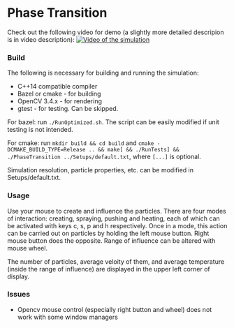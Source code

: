 # Phase Transition

Check out the following video for demo (a slightly more detailed descripion is in video description):
[![Video of the simulation](https://img.youtube.com/vi/SFf3pcE08NM/0.jpg)](https://youtu.be/SFf3pcE08NM)

### Build

The following is necessary for building and running the simulation:

* C++14 compatible compiler
* Bazel or cmake - for building
* OpenCV 3.4.x - for rendering
* gtest - for testing. Can be skipped.

For bazel: run `./RunOptimized.sh`. The script can be easily modified if unit testing is not intended.

For cmake: run `mkdir build && cd build` and `cmake -DCMAKE_BUILD_TYPE=Release .. && make[ && ./RunTests] && ./PhaseTransition ../Setups/default.txt`,
where `[...]` is optional.

Simulation resolution, particle properties, etc. can be modified in Setups/default.txt.

### Usage

Use your mouse to create and influence the particles. There are four modes of interaction: creating, spraying, pushing and heating, each of which can be activated with keys c, s, p and h respectively. Once in a mode, this action can be carried out on particles by holding the left mouse button. Right mouse button does the opposite. Range of influence can be altered with mouse wheel.

The number of particles, average veloity of them, and average temperature (inside the range of influence) are displayed in the upper left corner of display.

### Issues

* Opencv mouse control (especially right button and wheel) does not work with some window managers